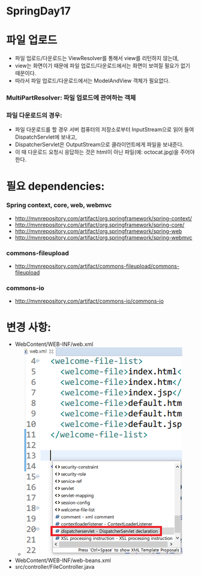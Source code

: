 SpringDay17
=============
# 파일 업로드
* 파일 업로드/다운로드는 ViewResolver를 통해서 view를 리턴하지 않는데,
* view는 화면이기 때문에 파일 업로드/다운로드에서는 화면이 보여질 필요가 없기 때문이다.
* 따라서 파일 업로드/다운로드에서는 ModelAndView 객체가 필요없다.

### MultiPartResolver: 파일 업로드에 관여하는 객체
### 파일 다운로드의 경우:
* 파일 다운로드를 할 경우 서버 컴퓨터의 저장소로부터 InputStream으로 읽어 들여 DispatchServlet에 보내고,
* DispatcherServlet은 OutputStream으로 클라이언트에게 파일을 보내준다.
* 이 때 다운로드 요청시 응답하는 것은 html이 아닌 파일(예: octocat.jpg)을 주어야 한다.

# 필요 dependencies:
### Spring context, core, web, webmvc
* http://mvnrepository.com/artifact/org.springframework/spring-context/
* http://mvnrepository.com/artifact/org.springframework/spring-core/
* http://mvnrepository.com/artifact/org.springframework/spring-web
* http://mvnrepository.com/artifact/org.springframework/spring-webmvc

### commons-fileupload
* http://mvnrepository.com/artifact/commons-fileupload/commons-fileupload
    
### commons-io
* http://mvnrepository.com/artifact/commons-io/commons-io

# 변경 사항:
* WebContent/WEB-INF/web.xml
    * ![web.xml에서 자동완성](https://github.com/irrationnelle/SpringWorkspace/blob/master/imgs/autocomplete_dispatcherservlet.png)
* WebContent/WEB-INF/web-beans.xml
* src/controller/FileController.java